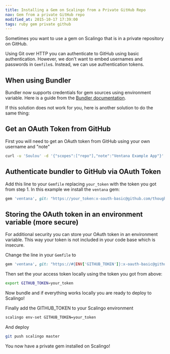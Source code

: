 ```yaml
---
title: Installing a Gem on Scalingo from a Private GitHub Repo
nav: Gem from a private GitHub repo
modified_at: 2015-10-17 17:39:00
tags: ruby gem private github
---
```


Sometimes you want to use a gem on Scalingo that is in a private repository on
GitHub.

Using Git over HTTP you can authenticate to GitHub using basic authentication.
However, we don't want to embed usernames and passwords in `Gemfile`s. Instead,
we can use authentication tokens.

## When using Bundler

Bundler now supports credentials for gem sources using environment variable. Here is a guide from
the [Bundler
documentation](https://bundler.io/man/bundle-config.1.html#CREDENTIALS-FOR-GEM-SOURCES).

If this solution does not work for you, here is another solution to do the same thing:

## Get an OAuth Token from  GitHub

First you will need to get an OAuth token from GitHub using your own username and "note"

```bash
curl -u 'Soulou' -d '{"scopes":["repo"],"note":"Ventana Example App"}' https://api.github.com/authorizations
```

## Authenticate bundler to GitHub via OAuth Token

Add this line to your `Gemfile` replacing `your_token` with the token you got
from step 1. In this example we install the `ventana` gem:

```ruby
gem 'ventana', git: "https://your_token:x-oauth-basic@github.com/thoughtbot/ventana.git"
```

## Storing the OAuth token in an environment variable (more secure)

For additional security you can store your OAuth token in an environment
variable. This way your token is not included in your code base which is
insecure.

Change the line in your `Gemfile` to

```ruby
gem 'ventana', git: "https://#{ENV['GITHUB_TOKEN']}:x-oauth-basic@github.com/thoughtbot/ventana.git"
```

Then set the your access token locally using the token you got from above:

```bash
export GITHUB_TOKEN=your_token
```

Now bundle and if everything works locally you are ready to deploy to Scalingo!

Finally add the GITHUB_TOKEN to your Scalingo environment

```bash
scalingo env-set GITHUB_TOKEN=your_token
```

And deploy

```bash
git push scalingo master
```

You now have a private gem installed on Scalingo!
